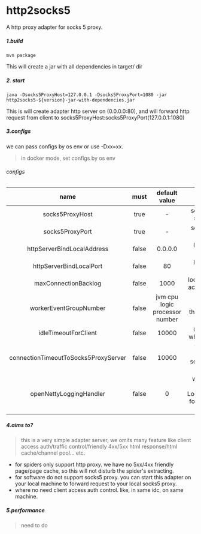# http2socks5
A http proxy adapter for socks 5 proxy.

##### 1.build
~~~shell
mvn package
~~~
This will create a jar with all dependencies in target/ dir

##### 2. start
~~~shell
java -Dsocks5ProxyHost=127.0.0.1 -Dsocks5ProxyPort=1080 -jar http2socks5-${version}-jar-with-dependencies.jar
~~~

This is will create adapter http server on (0.0.0.0:80), and will forward http request from client to socks5ProxyHost:socks5ProxyPort(127.0.0.1:1080) 

##### 3.configs
we can pass configs by os env or use -Dxx=xx.

>in docker mode, set configs by os env

###### configs

|name|must|default value|note|
|:---:|:----:|:---:|:---:|
|socks5ProxyHost|true|-|socks5 proxy server host|
|socks5ProxyPort|true|-|socks5 proxy server port|
|httpServerBindLocalAddress|false|0.0.0.0|local server bind host|
|httpServerBindLocalPort|false|80|local server bind port|
|maxConnectionBacklog|false|1000|local server tcp accept backlog|
|workerEventGroupNumber|false|jvm cpu logic processor number|io worker thread number|
|idleTimeoutForClient|false|10000|idle timeout when no io, ms|
|connectionTimeoutToSocks5ProxyServer|false|10000|timeout for connect to socks 5 proxy server, ms|
|openNettyLoggingHandler|false|0|wether open netty LoggingHandler for debug info, 1 open |

##### 4.aims to?
>this is a very simple adapter server, we omits many feature like client access auth/traffic control/friendly 4xx/5xx html response/html cache/channel pool... etc.
* for spiders only support http proxy. we have no 5xx/4xx friendly page/page cache, so this will not disturb the spider's extracting.
* for software do not support socks5 proxy. you can start this adapter on your local machine to forward request to your local socks5 proxy.
* where no need client access auth control. like, in same idc, on same machine.

##### 5.performance
> need to do


 


